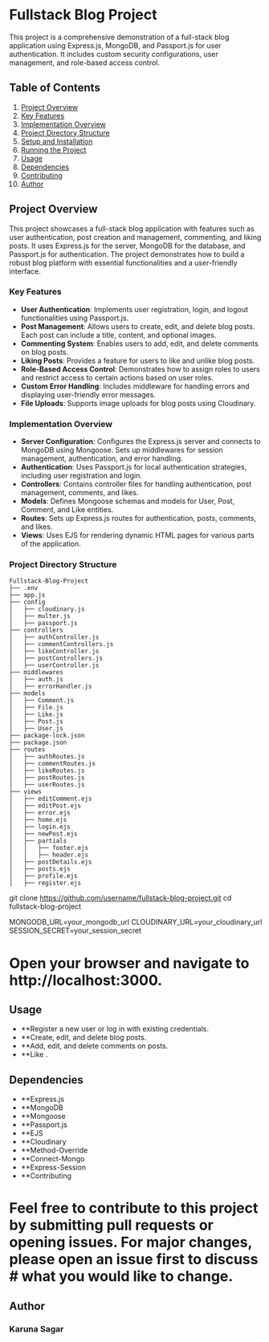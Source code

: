 # Fullstack Blog Project

This project is a comprehensive demonstration of a full-stack blog application using Express.js, MongoDB, and Passport.js for user authentication. It includes custom security configurations, user management, and role-based access control.

## Table of Contents

1. [Project Overview](#project-overview)
2. [Key Features](#key-features)
3. [Implementation Overview](#implementation-overview)
4. [Project Directory Structure](#project-directory-structure)
5. [Setup and Installation](#setup-and-installation)
6. [Running the Project](#running-the-project)
7. [Usage](#usage)
8. [Dependencies](#dependencies)
9. [Contributing](#contributing)
10. [Author](#author)

## Project Overview

This project showcases a full-stack blog application with features such as user authentication, post creation and management, commenting, and liking posts. It uses Express.js for the server, MongoDB for the database, and Passport.js for authentication. The project demonstrates how to build a robust blog platform with essential functionalities and a user-friendly interface.

### Key Features

- **User Authentication**: Implements user registration, login, and logout functionalities using Passport.js.
- **Post Management**: Allows users to create, edit, and delete blog posts. Each post can include a title, content, and optional images.
- **Commenting System**: Enables users to add, edit, and delete comments on blog posts.
- **Liking Posts**: Provides a feature for users to like and unlike blog posts.
- **Role-Based Access Control**: Demonstrates how to assign roles to users and restrict access to certain actions based on user roles.
- **Custom Error Handling**: Includes middleware for handling errors and displaying user-friendly error messages.
- **File Uploads**: Supports image uploads for blog posts using Cloudinary.

### Implementation Overview

- **Server Configuration**: Configures the Express.js server and connects to MongoDB using Mongoose. Sets up middlewares for session management, authentication, and error handling.
- **Authentication**: Uses Passport.js for local authentication strategies, including user registration and login.
- **Controllers**: Contains controller files for handling authentication, post management, comments, and likes.
- **Models**: Defines Mongoose schemas and models for User, Post, Comment, and Like entities.
- **Routes**: Sets up Express.js routes for authentication, posts, comments, and likes.
- **Views**: Uses EJS for rendering dynamic HTML pages for various parts of the application.

### Project Directory Structure

```plaintext
Fullstack-Blog-Project
├── .env
├── app.js
├── config
│   ├── cloudinary.js
│   ├── multer.js
│   ├── passport.js
├── controllers
│   ├── authController.js
│   ├── commentControllers.js
│   ├── likeController.js
│   ├── postControllers.js
│   ├── userController.js
├── middlewares
│   ├── auth.js
│   ├── errorHandler.js
├── models
│   ├── Comment.js
│   ├── File.js
│   ├── Like.js
│   ├── Post.js
│   ├── User.js
├── package-lock.json
├── package.json
├── routes
│   ├── authRoutes.js
│   ├── commentRoutes.js
│   ├── likeRoutes.js
│   ├── postRoutes.js
│   ├── userRoutes.js
├── views
│   ├── editComment.ejs
│   ├── editPost.ejs
│   ├── error.ejs
│   ├── home.ejs
│   ├── login.ejs
│   ├── newPost.ejs
│   ├── partials
│   │   ├── footer.ejs
│   │   ├── header.ejs
│   ├── postDetails.ejs
│   ├── posts.ejs
│   ├── profile.ejs
│   ├── register.ejs
```

git clone https://github.com/username/fullstack-blog-project.git
cd fullstack-blog-project

MONGODB_URL=your_mongodb_url
CLOUDINARY_URL=your_cloudinary_url
SESSION_SECRET=your_session_secret

# Open your browser and navigate to http://localhost:3000.

## Usage

- \*\*Register a new user or log in with existing credentials.
- \*\*Create, edit, and delete blog posts.
- \*\*Add, edit, and delete comments on posts.
- \*\*Like .

## Dependencies

- \*\*Express.js
- \*\*MongoDB
- \*\*Mongoose
- \*\*Passport.js
- \*\*EJS
- \*\*Cloudinary
- \*\*Method-Override
- \*\*Connect-Mongo
- \*\*Express-Session
- \*\*Contributing

# Feel free to contribute to this project by submitting pull requests or opening issues. For major changes, please open an issue first to discuss # what you would like to change.

## Author

### Karuna Sagar

